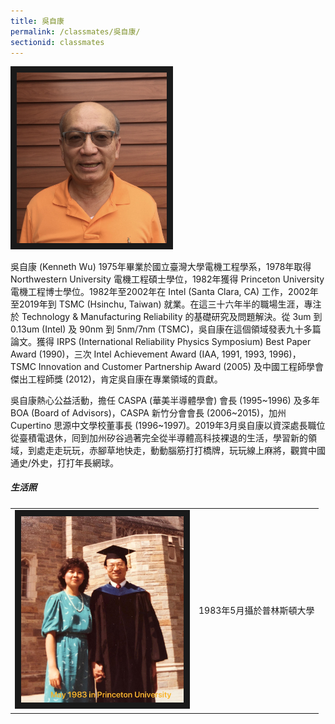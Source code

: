 ```yaml
---
title: 吳自康
permalink: /classmates/吳自康/
sectionid: classmates
---
```


<img src="/img/classmate_吳自康.jpg"
     alt="Photo of Dr. Kenneth Wu"
     width="240" border="10" />

吳自康 (Kenneth Wu) 1975年畢業於國立臺灣大學電機工程學系，1978年取得 Northwestern University 電機工程碩士學位，1982年獲得 Princeton University 電機工程博士學位。1982年至2002年在 Intel (Santa Clara, CA) 工作，2002年至2019年到 TSMC (Hsinchu, Taiwan) 就業。在這三十六年半的職場生涯，專注於 Technology & Manufacturing Reliability 的基礎研究及問題解決。從 3um 到 0.13um (Intel) 及 90nm 到 5nm/7nm (TSMC)，吳自康在這個領域發表九十多篇論文。獲得 IRPS (International Reliability Physics Symposium) Best Paper Award (1990)，三次 Intel Achievement Award (IAA, 1991, 1993, 1996)，TSMC Innovation and Customer Partnership Award (2005) 及中國工程師學會傑出工程師獎 (2012)，肯定吳自康在專業領域的貢獻。

吳自康熱心公益活動，擔任 CASPA (華美半導體學會) 會長 (1995~1996) 及多年 BOA (Board of Advisors)，CASPA 新竹分會會長 (2006~2015)，加州 Cupertino 思源中文學校董事長 (1996~1997)。2019年3月吳自康以資深處長職位從臺積電退休，囘到加州矽谷過著完全從半導體高科技裸退的生活，學習新的領域，到處走走玩玩，赤腳草地快走，動動腦筋打打橋牌，玩玩線上麻將，觀賞中國通史/外史，打打年長網球。


##### 生活照

<table style="width: 600px">
  <tr>
   <td>
   <img src="/img/classmate_吳自康_graduate.jpg"
        alt="Dr. Kenneth Wu and his wife at Princeton University"
        width="260" border="10" />
   </td>
   <td class="photo-text">
     1983年5月攝於普林斯頓大學
   </td>
  </tr>
</table>
